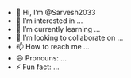 - 👋 Hi, I’m @Sarvesh2033
- 👀 I’m interested in ...
- 🌱 I’m currently learning ...
- 💞️ I’m looking to collaborate on ...
- 📫 How to reach me ...
- 😄 Pronouns: ...
- ⚡ Fun fact: ...

<!---
Sarvesh2033/Sarvesh2033 is a ✨ special ✨ repository because its `README.md` (this file) appears on your GitHub profile.
You can click the Preview link to take a look at your changes.
--->
